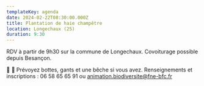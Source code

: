 ```yaml
---
templateKey: agenda
date: 2024-02-22T08:30:00.000Z
title: Plantation de haie champêtre
location: Longechaux (25)
duration: 9:30
---
```

<!--StartFragment-->

RDV à partir de 9h30 sur la commune de Longechaux. Covoiturage possible depuis Besançon.

👢 🧤 Prévoyez bottes, gants et une bêche si vous avez. Renseignements et inscriptions : 06 58 65 65 91 ou animation.biodiversite@fne-bfc.fr

<!--EndFragment-->